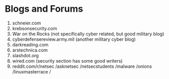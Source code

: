# Blogs and Forums

1. schneier.com
2. krebsonsecurity.com
3. War on the Rocks (not specifically cyber related, but good military blog)
4. cyberdefensereview.army.mil (another military cyber blog)
5. darkreading.com
6. arstechnica.com
7. slashdot.org
8. wired.com (security section has some good writers)
9. reddit.com/r/netsec /asknetsec /netsecstudents /malware /onions /linuxmasterrace /